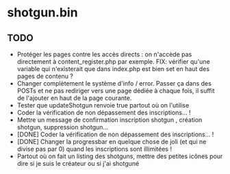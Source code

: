 # shotgun.bin

TODO
----
* Protéger les pages contre les accès directs : on n'accède pas directement à content_register.php par exemple. FIX: vérifier qu'une variable qui n'existerait que dans index.php est bien set en haut des pages de contenu ?
* Changer complètement le système d'info / error. Passer ça dans des POSTs et ne pas rediriger vers une page dédiée à chaque fois, il suffit de l'ajouter en haut de la page courante.
* Tester que updateShotgun renvoie true partout où on l'utilise
* Coder la vérification de non dépassement des inscriptions... !
* Mettre un message de confirmation inscription shotgun , création shotgun, suppression shotgun...
* [DONE] Coder la vérification de non dépassement des inscriptions... !
* [DONE] Changer la progressbar en quelque chose de joli (et qui ne divise pas par 0) quand les inscriptions sont illimitées !
* Partout où on fait un listing des shotguns, mettre des petites icônes pour dire si je suis le créateur ou si j'ai shotguné